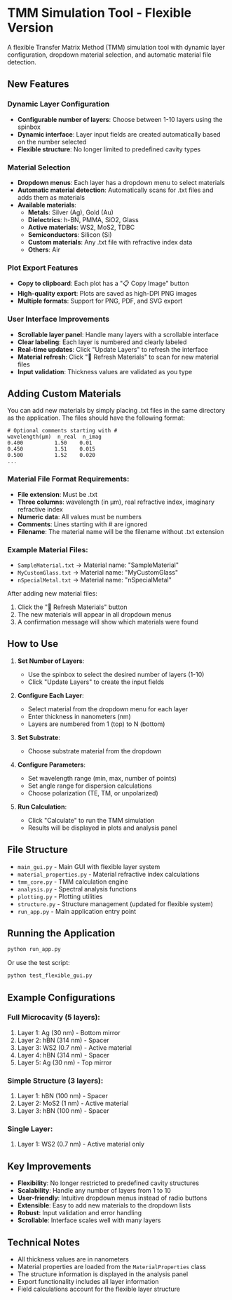 # TMM Simulation Tool - Flexible Version

A flexible Transfer Matrix Method (TMM) simulation tool with dynamic layer configuration, dropdown material selection, and automatic material file detection.

## New Features

### Dynamic Layer Configuration
- **Configurable number of layers**: Choose between 1-10 layers using the spinbox
- **Dynamic interface**: Layer input fields are created automatically based on the number selected
- **Flexible structure**: No longer limited to predefined cavity types

### Material Selection
- **Dropdown menus**: Each layer has a dropdown menu to select materials
- **Automatic material detection**: Automatically scans for .txt files and adds them as materials
- **Available materials**:
  - **Metals**: Silver (Ag), Gold (Au)
  - **Dielectrics**: h-BN, PMMA, SiO2, Glass
  - **Active materials**: WS2, MoS2, TDBC
  - **Semiconductors**: Silicon (Si)
  - **Custom materials**: Any .txt file with refractive index data
  - **Others**: Air

### Plot Export Features
- **Copy to clipboard**: Each plot has a "📋 Copy Image" button
- **High-quality export**: Plots are saved as high-DPI PNG images
- **Multiple formats**: Support for PNG, PDF, and SVG export

### User Interface Improvements
- **Scrollable layer panel**: Handle many layers with a scrollable interface
- **Clear labeling**: Each layer is numbered and clearly labeled
- **Real-time updates**: Click "Update Layers" to refresh the interface
- **Material refresh**: Click "🔄 Refresh Materials" to scan for new material files
- **Input validation**: Thickness values are validated as you type

## Adding Custom Materials

You can add new materials by simply placing .txt files in the same directory as the application. The files should have the following format:

```
# Optional comments starting with #
wavelength(µm)  n_real  n_imag
0.400          1.50    0.01
0.450          1.51    0.015
0.500          1.52    0.020
...
```

### Material File Format Requirements:
- **File extension**: Must be .txt
- **Three columns**: wavelength (in µm), real refractive index, imaginary refractive index
- **Numeric data**: All values must be numbers
- **Comments**: Lines starting with # are ignored
- **Filename**: The material name will be the filename without .txt extension

### Example Material Files:
- `SampleMaterial.txt` → Material name: "SampleMaterial"
- `MyCustomGlass.txt` → Material name: "MyCustomGlass"  
- `nSpecialMetal.txt` → Material name: "nSpecialMetal"

After adding new material files:
1. Click the "🔄 Refresh Materials" button
2. The new materials will appear in all dropdown menus
3. A confirmation message will show which materials were found

## How to Use

1. **Set Number of Layers**:
   - Use the spinbox to select the desired number of layers (1-10)
   - Click "Update Layers" to create the input fields

2. **Configure Each Layer**:
   - Select material from the dropdown menu for each layer
   - Enter thickness in nanometers (nm)
   - Layers are numbered from 1 (top) to N (bottom)

3. **Set Substrate**:
   - Choose substrate material from the dropdown

4. **Configure Parameters**:
   - Set wavelength range (min, max, number of points)
   - Set angle range for dispersion calculations
   - Choose polarization (TE, TM, or unpolarized)

5. **Run Calculation**:
   - Click "Calculate" to run the TMM simulation
   - Results will be displayed in plots and analysis panel

## File Structure

- `main_gui.py` - Main GUI with flexible layer system
- `material_properties.py` - Material refractive index calculations
- `tmm_core.py` - TMM calculation engine
- `analysis.py` - Spectral analysis functions
- `plotting.py` - Plotting utilities
- `structure.py` - Structure management (updated for flexible system)
- `run_app.py` - Main application entry point

## Running the Application

```bash
python run_app.py
```

Or use the test script:

```bash
python test_flexible_gui.py
```

## Example Configurations

### Full Microcavity (5 layers):
1. Layer 1: Ag (30 nm) - Bottom mirror
2. Layer 2: hBN (314 nm) - Spacer
3. Layer 3: WS2 (0.7 nm) - Active material  
4. Layer 4: hBN (314 nm) - Spacer
5. Layer 5: Ag (30 nm) - Top mirror

### Simple Structure (3 layers):
1. Layer 1: hBN (100 nm) - Spacer
2. Layer 2: MoS2 (1 nm) - Active material
3. Layer 3: hBN (100 nm) - Spacer

### Single Layer:
1. Layer 1: WS2 (0.7 nm) - Active material only

## Key Improvements

- **Flexibility**: No longer restricted to predefined cavity structures
- **Scalability**: Handle any number of layers from 1 to 10
- **User-friendly**: Intuitive dropdown menus instead of radio buttons
- **Extensible**: Easy to add new materials to the dropdown lists
- **Robust**: Input validation and error handling
- **Scrollable**: Interface scales well with many layers

## Technical Notes

- All thickness values are in nanometers
- Material properties are loaded from the `MaterialProperties` class
- The structure information is displayed in the analysis panel
- Export functionality includes all layer information
- Field calculations account for the flexible layer structure
